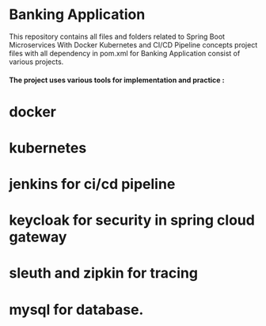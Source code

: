 # Banking Application

This repository contains all files and folders related to Spring Boot Microservices With Docker Kubernetes and CI/CD Pipeline concepts project files with all dependency in pom.xml for Banking Application consist of various projects.

#### The project uses various tools for implementation and practice :
# docker 
# kubernetes
# jenkins for ci/cd pipeline
# keycloak for security in spring cloud gateway
# sleuth and zipkin for tracing 
# mysql for database.